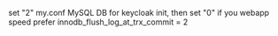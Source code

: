 set "2" my.conf MySQL DB for  keycloak init, then set "0" if you webapp speed prefer
innodb_flush_log_at_trx_commit  = 2 
